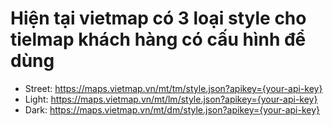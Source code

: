 # Hiện tại vietmap có 3 loại style cho tielmap khách hàng có cấu hình để dùng
* Street:
    https://maps.vietmap.vn/mt/tm/style.json?apikey={your-api-key}
* Light: 
    https://maps.vietmap.vn/mt/lm/style.json?apikey={your-api-key}
* Dark:
    https://maps.vietmap.vn/mt/dm/style.json?apikey={your-api-key}
